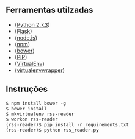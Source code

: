 Ferramentas utilzadas
---
- ([Python 2.7.3](http://www.python.org/))
- ([Flask](http://flask.pocoo.org/docs/))
- ([node.js](http://nodejs.org/))
- ([npm](https://npmjs.org/))
- ([bower](http://twitter.github.com/bower/))
- ([PIP](http://www.pip-installer.org/en/latest/))
- ([VirtualEnv](http://www.virtualenv.org/en/latest/))
- ([virtualenvwrapper](http://pypi.python.org/pypi/virtualenvwrapper/))


Instruções
---
    $ npm install bower -g
    $ bower install
    $ mkvirtualenv rss-reader
    $ workon rss-reader
    (rss-reader)$ pip install -r requirements.txt
    (rss-reader)$ python rss_reader.py
